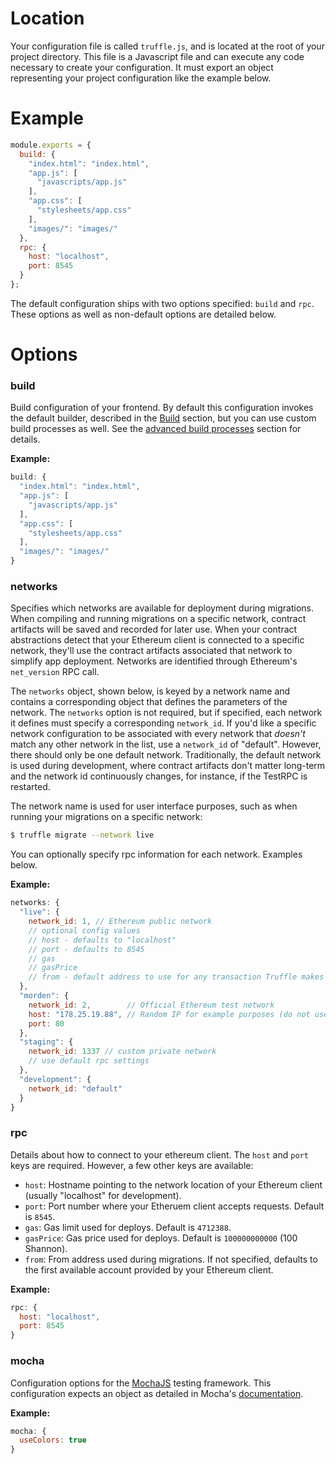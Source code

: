 # Location

Your configuration file is called `truffle.js`, and is located at the root of your project directory. This file is a Javascript file and can execute any code necessary to create your configuration. It must export an object representing your project configuration like the example below.

# Example

```javascript
module.exports = {
  build: {
    "index.html": "index.html",
    "app.js": [
      "javascripts/app.js"
    ],
    "app.css": [
      "stylesheets/app.css"
    ],
    "images/": "images/"
  },
  rpc: {
    host: "localhost",
    port: 8545
  }
};
```

The default configuration ships with two options specified: `build` and `rpc`. These options as well as non-default options are detailed below.

# Options

### build

Build configuration of your frontend. By default this configuration invokes the default builder, described in the [Build](/getting_started/build) section, but you can use custom build processes as well. See the [advanced build processes](/advanced/build_processes) section for details.

**Example:**

```javascript
build: {
  "index.html": "index.html",
  "app.js": [
    "javascripts/app.js"
  ],
  "app.css": [
    "stylesheets/app.css"
  ],
  "images/": "images/"
}
```

### networks

Specifies which networks are available for deployment during migrations. When compiling and running migrations on a specific network, contract artifacts will be saved and recorded for later use. When your contract abstractions detect that your Ethereum client is connected to a specific network, they'll use the contract artifacts associated that network to simplify app deployment. Networks are identified through Ethereum's `net_version` RPC call.

The `networks` object, shown below, is keyed by a network name and contains a corresponding object that defines the parameters of the network. The `networks` option is not required, but if specified, each network it defines must specify a corresponding `network_id`. If you'd like a specific network configuration to be associated with every network that *doesn't* match any other network in the list, use a `network_id` of "default". However, there should only be one default network. Traditionally, the default network is used during development, where contract artifacts don't matter long-term and the network id continuously changes, for instance, if the TestRPC is restarted.

The network name is used for user interface purposes, such as when running your migrations on a specific network:

```bash
$ truffle migrate --network live
```

You can optionally specify rpc information for each network. Examples below.  

**Example:**

```javascript
networks: {
  "live": {
    network_id: 1, // Ethereum public network
    // optional config values
    // host - defaults to "localhost"
    // port - defaults to 8545
    // gas
    // gasPrice
    // from - default address to use for any transaction Truffle makes during migrations
  },
  "morden": {
    network_id: 2,        // Official Ethereum test network
    host: "178.25.19.88", // Random IP for example purposes (do not use)
    port: 80             
  },
  "staging": {
    network_id: 1337 // custom private network
    // use default rpc settings
  },
  "development": {
    network_id: "default"
  }
}
```

### rpc

Details about how to connect to your ethereum client. The `host` and `port` keys are required. However, a few other keys are available:

* `host`: Hostname pointing to the network location of your Ethereum client (usually "localhost" for development).
* `port`: Port number where your Etheruem client accepts requests. Default is `8545`.
* `gas`: Gas limit used for deploys. Default is `4712388`.  
* `gasPrice`: Gas price used for deploys. Default is `100000000000` (100 Shannon).
* `from`: From address used during migrations. If not specified, defaults to the first available account provided by your Ethereum client.

**Example:**

```javascript
rpc: {
  host: "localhost",
  port: 8545
}
```

### mocha

Configuration options for the [MochaJS](http://mochajs.org/) testing framework. This configuration expects an object as detailed in Mocha's [documentation](https://github.com/mochajs/mocha/wiki/Using-mocha-programmatically#set-options).

**Example:**

```javascript
mocha: {
  useColors: true
}
```
